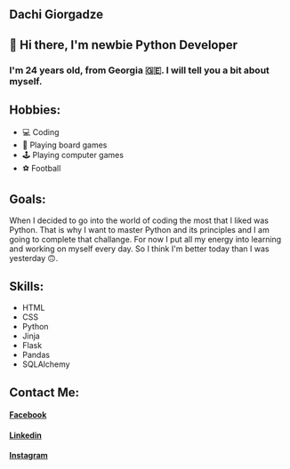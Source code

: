 ##  Dachi Giorgadze

## 👋 Hi there, I'm newbie Python Developer

### I'm 24 years old, from Georgia 🇬🇪. I will tell you a bit about myself.

## Hobbies:
- 💻 Coding
- 🎲 Playing board games
- 🕹️ Playing computer games
- ⚽ Football

## Goals:
When I decided to go into the world of coding the most that I liked was Python.
That is why I want to master Python and its principles and I am going to complete that challange.
For now I put all my energy into learning and working on myself every day.
So I think I'm better today than I was yesterday 🙃.

## Skills:
- <div style="display: flex; align-items: center"><span style="margin-right: 1rem">HTML </span><img src="https://cdn.pixabay.com/photo/2017/08/05/11/16/logo-2582748_960_720.png" style="width: 1rem; margin-left: 1rem"></div>
- <div style="display: flex; align-items: center"><span style="margin-right: 1rem">CSS </span><img src="https://cdn.pixabay.com/photo/2017/08/05/11/16/logo-2582747_1280.png" style="width: 1rem; margin-left: 1rem"></div>
- <div style="display: flex; align-items: center"> <span style="margin-right: 1rem">Python </span><img src="https://www.jing.fm/clipimg/full/53-537670_python-png-file-python-logo-png.png" style="width: 1rem; margin-left: 1rem"></div>
- <div style="display: flex; align-items: center"> <span style="margin-right: 1rem">Jinja </span><img src="https://quintagroup.com/cms/python/images/jinja2.png/@@images/image.png" style="width: 1rem; margin-left: 1rem"></div>
- <div style="display: flex; align-items: center"> <span style="margin-right: 1rem">Flask </span><img src="https://cdn.freebiesupply.com/logos/large/2x/flask-logo-png-transparent.png" style="width: 1rem; margin-left: 1rem"></div>
- <div style="display: flex; align-items: center"> <span style="margin-right: 1rem">Pandas </span><img src="https://image.pngaaa.com/296/1947296-middle.png" style="width: 1rem; margin-left: 1rem"></div>
- <div style="display: flex; align-items: center"> <span style="margin-right: 1rem">SQLAlchemy </span><img src="https://img.stackshare.io/service/1839/q5uAkmy7.png" style="width: 1rem; margin-left: 1rem"></div>


## Contact Me:

#### <a href="https://www.facebook.com/dachigiorgadzee/" target="_blank">Facebook</a>
#### <a href="https://ge.linkedin.com/in/dachi-giorgadze-8a4101185" target="_blank">Linkedin</a>
#### <a href="https://www.instagram.com/dachigiorgadzee/" target="_blank">Instagram</a>
